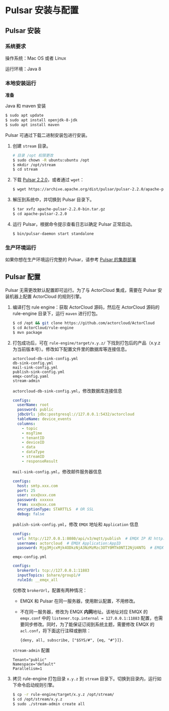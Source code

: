 ﻿# Pulsar 安装与配置

## Pulsar 安装

### 系统要求
操作系统：Mac OS 或者 Linux

运行环境：Java 8

### 本地安装运行

**准备**

Java 和 maven 安装
```bash
$ sudo apt update
$ sudo apt install openjdk-8-jdk
$ sudo apt install maven
```

Pulsar 可通过下载二进制安装包进行安装。
1. 创建 `stream` 目录。
    ```bash
    # 目录 /opt 权限更改
    $ sudo chown -R ubuntu:ubuntu /opt
    $ mkdir /opt/stream
    $ cd stream
    ```

1.  下载 [Pulsar 2.2.0](https://archive.apache.org/dist/pulsar/pulsar-2.2.0/apache-pulsar-2.2.0-bin.tar.gz)，或者通过 `wget`：

    ```bash
    $ wget https://archive.apache.org/dist/pulsar/pulsar-2.2.0/apache-pulsar-2.2.0-bin.tar.gz
    ```
2.  解压到系统中，并切换到 Pulsar 目录下。

    ```bash
    $ tar xvfz apache-pulsar-2.2.0-bin.tar.gz
    $ cd apache-pulsar-2.2.0
    ```
3. 运行 Pulsar，根据命令提示查看日志以确定 Pulsar 正常启动。
    ```bash
    $ bin/pulsar-daemon start standalone
    ```

### 生产环境运行

如果你想在生产环境运行完整的 Pulsar，请参考 [Pulsar 的集群部署](https://pulsar.apache.org/docs/zh-CN/deploy-bare-metal/)

## Pulsar 配置

Pulsar 无需更改默认配置即可运行。为了与 ActorCloud 集成，需要在 Pulsar 安装机器上配置 ActorCloud 的规则引擎。

1. 编译打包 rule engine：获取 ActorCloud 源码，然后在 ActorCloud 源码的 rule-engine 目录下，运行 `maven` 进行打包。
    ```bash
    $ cd /opt && git clone https://github.com/actorcloud/ActorCloud
    $ cd ActorCloud/rule-engine
    $ mvn package
    ```
2. 打包成功后，可在 `rule-engine/target/x.y.z/` 下找到打包后的产品（x.y.z 为当前版本号）。修改如下配置文件里的数据库等连接信息。
    ```
    actorcloud-db-sink-config.yml
    db-sink-config.yml
    mail-sink-config.yml
    publish-sink-config.yml
    emqx-config.yaml
    stream-admin
    ```

    `actorcloud-db-sink-config.yml`，修改数据库连接信息

    ```YAML
    configs:
      userName: root
      password: public
      jdbcUrl: jdbc:postgresql://127.0.0.1:5432/actorcloud
      tableName: device_events
      columns:
        - topic
        - msgTime
        - tenantID
        - deviceID
        - data
        - dataType
        - streamID
        - responseResult
    ```

    `mail-sink-config.yml`，修改邮件服务器信息
    ```YAML
    configs:
      host: smtp.xxx.com
      port: 25
      user: xxx@xxx.com
      password: xxxxxx
      from: xxx@xxx.com
      encryptionType: STARTTLS  # OR SSL
      debug: false
    ```

    `publish-sink-config.yml`，修改 `EMQX` 地址和 `Application` 信息
    ```YAML
    configs:
      url: http://127.0.0.1:8080/api/v3/mqtt/publish  # EMQX IP 和 http:management 端口
      username: actorcloud  # EMQX Application:AppID
      password: Mjg3MjcxMjk4ODkzNjA3NzMzMzc3OTY0MTk0NTI2NjU4NTG  # EMQX Application:AppSecret
    ```

    `emqx-config.yml`
    ```YAML
    configs:
      brokerUrl: tcp://127.0.0.1:11883
      inputTopics: $share/group1/#
      ruleId: __emqx_all
    ```
    仅修改 `brokerUrl`，配置有两种情况：
    - EMQX 和 Pulsar 在同一服务器，使用默认配置，不用修改。
    - 不在同一服务器，修改为 EMQX **内网**地址。该地址对应 EMQX 的 `emqx.conf` 中的 `listener.tcp.internal = 127.0.0.1:11883` 配置，也需要同步修改。同时，为了能保证订阅到系统主题，需要修改 EMQX 的 `acl.conf`，将下面这行注释或删除：

        ```
        {deny, all, subscribe, ["$SYS/#", {eq, "#"}]}.
        ```
    
    `stream-admin` 配置
    ```
    Tenant="public"
    Namespace="default"
    Parallelism=1
    ```


3. 拷贝 rule-engine 打包目录 `x.y.z` 到 `stream` 目录下。切换到目录内，运行如下命令启动规则引擎。
    ```bash
    $ cp -r rule-engine/target/x.y.z /opt/stream/ 
    $ cd /opt/stream/x.y.z
    $ sudo ./stream-admin create all
    ```